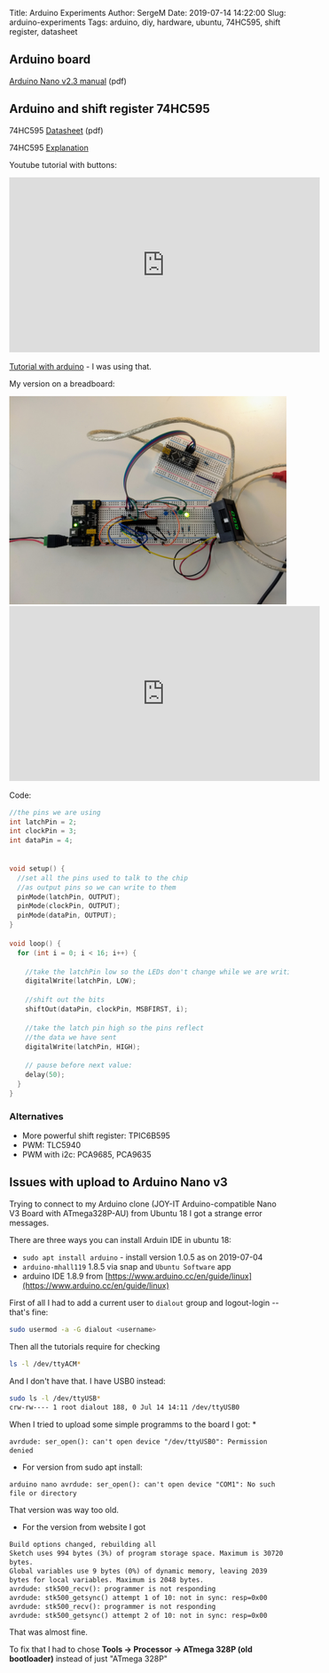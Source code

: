 Title: Arduino Experiments
Author: SergeM
Date: 2019-07-14 14:22:00
Slug: arduino-experiments
Tags: arduino, diy, hardware, ubuntu, 74HC595, shift register, datasheet



## Arduino board

[Arduino Nano v2.3 manual](https://www.arduino.cc/en/uploads/Main/ArduinoNanoManual23.pdf) (pdf)


## Arduino and shift register 74HC595

74HC595 [Datasheet](https://www.diodes.com/assets/Datasheets/74HC595.pdf) (pdf)

74HC595 [Explanation](https://www.theengineeringprojects.com/2017/06/introduction-to-74hc595.html)

Youtube tutorial with buttons:

<iframe width="560" height="315" src="https://www.youtube.com/embed/ameNT2MKDyE" frameborder="0" allow="accelerometer; autoplay; encrypted-media; gyroscope; picture-in-picture" allowfullscreen></iframe>

[Tutorial with arduino](https://labalec.fr/erwan/?p=1288) - I was using that.

My version on a breadboard:

<img src="media/2019-07-14-arduino/arduino-shift-register.jpg" alt="arduino and shift register" width="500px"/>

<iframe width="560" height="315" src="https://www.youtube.com/embed/5Rzq3Mn9984" frameborder="0" allow="accelerometer; autoplay; encrypted-media; gyroscope; picture-in-picture" allowfullscreen></iframe>

Code:
```c++
//the pins we are using
int latchPin = 2;
int clockPin = 3;
int dataPin = 4;


void setup() {
  //set all the pins used to talk to the chip
  //as output pins so we can write to them
  pinMode(latchPin, OUTPUT);
  pinMode(clockPin, OUTPUT);
  pinMode(dataPin, OUTPUT);
}
 
void loop() {
  for (int i = 0; i < 16; i++) {
 
    //take the latchPin low so the LEDs don't change while we are writing data
    digitalWrite(latchPin, LOW);
 
    //shift out the bits
    shiftOut(dataPin, clockPin, MSBFIRST, i);  
 
    //take the latch pin high so the pins reflect
    //the data we have sent
    digitalWrite(latchPin, HIGH);

    // pause before next value:
    delay(50);
  }
}
```

### Alternatives

* More powerful shift register: TPIC6B595
* PWM: TLC5940
* PWM with i2c: PCA9685, PCA9635


## Issues with upload to Arduino Nano v3 

Trying to connect to my Arduino clone (JOY-IT Arduino-compatible Nano V3 Board with ATmega328P-AU) from Ubuntu 18 I got a strange error messages.

There are three ways you can install Arduin IDE in ubuntu 18:
* `sudo apt install arduino` - install version 1.0.5 as on 2019-07-04 
* `arduino-mhall119` 1.8.5 via snap and `Ubuntu Software` app
* arduino IDE 1.8.9 from [https://www.arduino.cc/en/guide/linux](https://www.arduino.cc/en/guide/linux)

First of all I had to add a current user to `dialout` group and logout-login -- that's fine:
```bash
sudo usermod -a -G dialout <username>
```

Then all the tutorials require for checking 
```bash
ls -l /dev/ttyACM*
``` 
And I don't have that. 
I have USB0 instead:
```bash
sudo ls -l /dev/ttyUSB*
crw-rw---- 1 root dialout 188, 0 Jul 14 14:11 /dev/ttyUSB0
```

When I tried to upload some simple programms to the board I got:
* 
```
avrdude: ser_open(): can't open device "/dev/ttyUSB0": Permission denied
```
* For version from sudo apt install:
```
arduino nano avrdude: ser_open(): can't open device "COM1": No such file or directory
```
That version was way too old.

* For the version from website I got
```
Build options changed, rebuilding all
Sketch uses 994 bytes (3%) of program storage space. Maximum is 30720 bytes.
Global variables use 9 bytes (0%) of dynamic memory, leaving 2039 bytes for local variables. Maximum is 2048 bytes.
avrdude: stk500_recv(): programmer is not responding
avrdude: stk500_getsync() attempt 1 of 10: not in sync: resp=0x00
avrdude: stk500_recv(): programmer is not responding
avrdude: stk500_getsync() attempt 2 of 10: not in sync: resp=0x00
```
That was almost fine. 

To fix that I had to chose  **Tools -> Processor -> ATmega 328P (old bootloader)** instead of just "ATmega 328P"
